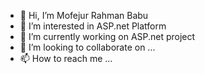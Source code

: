 - 👋 Hi, I’m Mofejur Rahman Babu
- 👀 I’m interested in ASP.net Platform
- 🌱 I’m currently working on ASP.net project
- 💞️ I’m looking to collaborate on ...
- 📫 How to reach me ...

<!---
iTechnologyStudio/iTechnologyStudio is a ✨ special ✨ repository because its `README.md` (this file) appears on your GitHub profile.
You can click the Preview link to take a look at your changes.
--->
